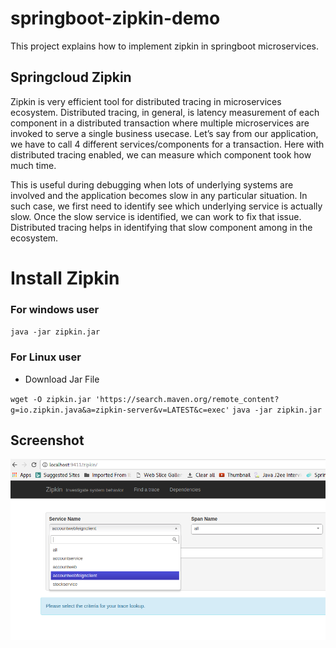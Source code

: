 # springboot-zipkin-demo
This project explains how to implement zipkin in springboot microservices.

## Springcloud  Zipkin ##

Zipkin is very efficient tool for distributed tracing in microservices ecosystem. Distributed tracing, in general, is latency measurement of each component in a distributed transaction where multiple microservices are invoked to serve a single business usecase. Let’s say from our application, we have to call 4 different services/components for a transaction. Here with distributed tracing enabled, we can measure which component took how much time.

This is useful during debugging when lots of underlying systems are involved and the application becomes slow in any particular situation. In such case, we first need to identify see which underlying service is actually slow. Once the slow service is identified, we can work to fix that issue. Distributed tracing helps in identifying that slow component among in the ecosystem.

# Install Zipkin #

### For windows user ###
`java -jar zipkin.jar`

### For Linux user ###

* Download Jar File

`wget -O zipkin.jar 'https://search.maven.org/remote_content?g=io.zipkin.java&a=zipkin-server&v=LATEST&c=exec'`
`java -jar zipkin.jar`

## Screenshot ##

![zipkin-img-1.png](zipkin-img-1.png)
